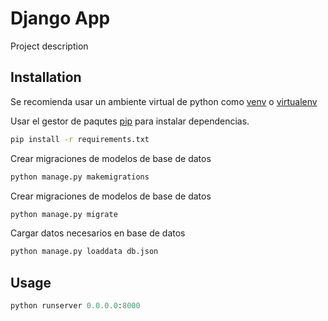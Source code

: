 # Django App

Project description

## Installation
Se recomienda usar un ambiente virtual de python como [venv](https://virtualenv.pypa.io/en/latest/) o [virtualenv](https://docs.python.org/3/library/venv.html)

Usar el gestor de paqutes [pip](https://pip.pypa.io/en/stable/) para instalar dependencias.

```bash
pip install -r requirements.txt
```

Crear migraciones de modelos de base de datos

```bash
python manage.py makemigrations
```

Crear migraciones de modelos de base de datos

```bash
python manage.py migrate
```

Cargar datos necesarios en base de datos

```bash
python manage.py loaddata db.json
```

## Usage

```python
python runserver 0.0.0.0:8000
